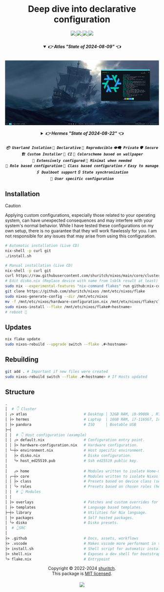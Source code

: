 <h1 align="center">Deep dive into declarative configuration</h1>

<h5 align="center">
  <a href="https://github.com/shuritch/nixos/issues">
    <img src="https://img.shields.io/github/issues/shuritch/nixos?color=dd5c89&labelColor=282828&style=for-the-badge&logo=sparkfun&logoColor=dd5c89">
  </a>
  <a href="https://github.com/shuritch/nixos/stargazers">
    <img src="https://img.shields.io/github/repo-size/shuritch/nixos?color=9c76ef&labelColor=282828&style=for-the-badge&logo=github&logoColor=9c76ef">
  </a>
  <a href="https://github.com/shuritch/nixos">
    <img src="https://img.shields.io/badge/NixOS-unstable-blue.svg?style=for-the-badge&labelColor=282828&logo=NixOS&logoColor=2ba1f6&color=2ba1f6">
  </a>
  <a href="https://github.com/shuritch/nixos/blob/main/.github/LICENCE">
    <img src="https://img.shields.io/static/v1.svg?style=for-the-badge&label=License&message=MIT&colorA=282828&colorB=00b557&logo=unlicense&logoColor=00b557&"/>
  </a>
</h5>

<h5 align="center">

<details open="true">
  <summary><b>👉 Atlas</b> <i>"</i>State of 2024-08-09<i>"</i> 👈</summary><br/>

![Atlas](./assets/atlas.png "State of 2024-08-09")

</details>

<details >
  <summary><b>👉 Hermes</b> <i>"</i>State of 2024-08-22<i>"</i> 👈</summary><br/>

![Hermes](./assets/hermes.jpg "State of 2024-08-22")

</details>

</h5>

<h5 align="center">

<code>📦&nbsp;Userland&nbsp;Isolation</code>
<code>🍙&nbsp;Declarative</code>
<code>🌱&nbsp;Reproducible</code>
<code>👁️‍🗨️&nbsp;Private</code>
<code>🛡️&nbsp;Secure</code>
<code>🏗️&nbsp;Custom&nbsp;Installer</code>
<code>🧪&nbsp;CI</code>
<code>🎨&nbsp;Colorscheme&nbsp;based&nbsp;on&nbsp;wallpaper</code>
<code>🔧&nbsp;Extensively&nbsp;configured</code>
<code>🐧&nbsp;Minimal&nbsp;when&nbsp;needed</code>
<code>🧳&nbsp;Role&nbsp;based&nbsp;configuration</code>
<code>🚀&nbsp;Class&nbsp;based&nbsp;configuration</code>
<code>⚡&nbsp;Easy&nbsp;to&nbsp;manage</code>
<code>🖇️&nbsp;Dualboot&nbsp;support</code>
<code>🔃&nbsp;State&nbsp;synchronization</code>
<code>🗿&nbsp;User&nbsp;specific&nbsp;configuration</code>

</h5>

## Installation

> [!CAUTION]
>
> Applying custom configurations, especially those related to your operating system, can have unexpected consequences and may interfere with your system's normal behavior. While I have tested these configurations on my own setup, there is no guarantee that they will work flawlessly for you. I am not responsible for any issues that may arise from using this configuration.

```bash
# Automatic installation (Live CD)
nix-shell -p curl git
./install.sh
```

```bash
# Manual installation (Live CD)
nix-shell -p curl git
curl https://raw.githubusercontent.com/shuritch/nixos/main/core/cluster/<hostname>/disko.nix > /mnt/config/disko.nix
# Edit disko.nix (Replace device with name from lsblk result at least)
sudo nix --experimental-features "nix-command flakes" run github:nix-community/disko -- --mode disko /mnt/config/disko.nix
git clone https://github.com/shuritch/nixos /mnt/etc/nixos/flake
sudo nixos-generate-config --dir /mnt/etc/nixos
mv -f /mnt/etc/nixos/hardware-configuration.nix /mnt/etx/nixos/flake/cluster/<hostname>
sudo nixos-install --flake /mnt/etc/nixos/flake#<hostname>
# reboot 🚀
```

## Updates

```bash
nix flake update
sudo nixos-rebuild --upgrade switch --flake .#<hostname>
```

## Rebuilding

```bash
git add . # Important if new files were created
sudo nixos-rebuild switch --flake .#<hostname> # If Hosts updated
```

## Structure

```graphql
.
│  # 👇 Cluster
│ ╭> atlas                          # Desktop │ 32GB RAM, i9-9900k , RTX 2080S & UHD630 │ Hyprland
│ ├> hermes                         # Laptop  │ 16GB RAM, i7-1165G7, Iris XE G7         │ Hyprland
│ ├> pandora                        # ISO     │ Bootable USB                            │ TTY
├─┤
│ │  # 👇 Host configuration (example)
│ │ ╭> default.nix                  # Configuration entry point.
│ │ ├> hardware-configuration.nix   # Hardware configuration.
│ └─┼> environment.nix              # Host specific environment.
│   ├> disko.nix                    # Disko configuration.
│   ╰> host_ed25519.pub             # Ssh ed25519 public key.
│
│   ╭> home                         # Modules written to isolate Home-manager configuration.
│ ┌─┼> core                         # Modules written to isolate Nixos configuration.
│ │ ├> class                        # Presets based on device class (server, desktop, etc).
│ │ ╰> roles                        # Presets based on chosen roles (headless, dev-kit, etc).
│ │  # 👆 Modules
│ │
│ ├> overlays                       # Patches and custom overrides for some packages.
│ ├> templates                      # Language based templates.
├─┼> library                        # Utilities for Nix language.
│ ├> packages                       # Self hosted packages.
│ ╰> disko                          # Disko presets.
│  # 👆SRC
│
├> .github                          # Docs, assets, workflows
├> .vscode                          # Makes vscode more performant in this directory.
├> install.sh                       # Shell script for automatic installation.
├> shell.nix                        # Exposes a dev shell for bootstrapping.
╰> flake.nix                        # Entrypoint
```

<p align="center">
Copyright © 2022-2024 <a href="https://github.com/shuritch">shuritch</a>.<br/>
This package is <a href="./LICENSE">MIT licensed</a>.<br/>
</p>

<h5 align="center">
<img href="https://builtwithnix.org" src="https://builtwithnix.org/badge.svg"/>
</h5>
